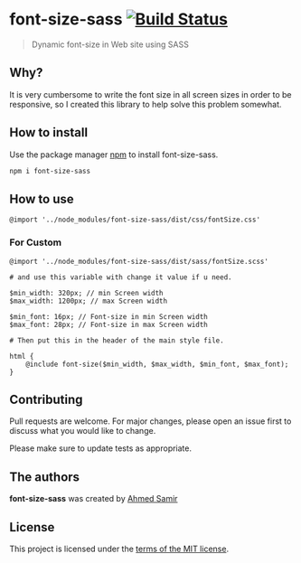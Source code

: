 # font-size-sass [![Build Status](https://travis-ci.org/eduardoboucas/include-media.svg?branch=master)](https://travis-ci.org/eduardoboucas/include-media)
> Dynamic font-size in Web site using SASS


## Why?

It is very cumbersome to write the font size in all screen sizes in order to be responsive, so I created this library to help solve this problem somewhat.

## How to install

Use the package manager [npm](https://docs.npmjs.com/cli/v7/configuring-npm/install) to install font-size-sass.

```bash
npm i font-size-sass
```

## How to use
```
@import '../node_modules/font-size-sass/dist/css/fontSize.css'
```
### For Custom 
```
@import '../node_modules/font-size-sass/dist/sass/fontSize.scss'
```
```
# and use this variable with change it value if u need.

$min_width: 320px; // min Screen width
$max_width: 1200px; // max Screen width

$min_font: 16px; // Font-size in min Screen width
$max_font: 28px; // Font-size in max Screen width

```
```
# Then put this in the header of the main style file.

html {
    @include font-size($min_width, $max_width, $min_font, $max_font);
}
```

## Contributing
Pull requests are welcome. For major changes, please open an issue first to discuss what you would like to change.

Please make sure to update tests as appropriate.

## The authors
**font-size-sass** was created by [Ahmed Samir](https://www.facebook.com/ahmed.azam.102)

## License
This project is licensed under the [terms of the MIT license](https://github.com/SassArab/font-size-sass/blob/main/LICENSE.md).
